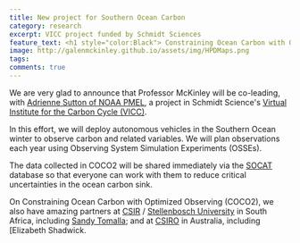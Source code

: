 ```yaml
---
title: New project for Southern Ocean Carbon
category: research
excerpt: VICC project funded by Schmidt Sciences
feature_text: <h1 style="color:Black"> Constraining Ocean Carbon with Optimized Observing (COCO2) </h1>
image: http://galenmckinley.github.io/assets/img/HPDMaps.png
tags: 
comments: true
---
```


We are very glad to announce that Professor McKinley will be co-leading, with [Adrienne Sutton of NOAA PMEL](https://www.pmel.noaa.gov/co2/story/Adrienne+J.+Sutton,+Ph.D.), a project in Schmidt Science's [Virtual Institute for the Carbon Cycle (VICC)](https://www.schmidtsciences.org/vicc/).

In this effort, we will deploy autonomous vehicles in the Southern Ocean winter to observe carbon and related variables. We will plan observations each year using Observing System Simulation Experiments (OSSEs). 

The data collected in COCO2 will be shared immediately via the [SOCAT](https://www.socat.info) database so that everyone can work with them to reduce critical uncertainties in the ocean carbon sink. 

On Constraining Ocean Carbon with Optimized Observing (COCO2), we also have amazing partners at [CSIR](https://www.csir.co.za) / [Stellenbosch University](https://www.sun.ac.za/english) in South Africa, including [Sandy Tomalla](https://www.csir.co.za/dr-sandy-thomalla); and at [CSIRO](https://research.csiro.au) in Australia, including [Elizabeth Shadwick[](https://people.csiro.au/S/E/Elizabeth-Shadwick). 

